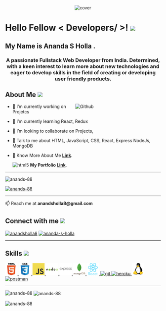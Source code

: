 <div align="center">
<img width="50%" height = "250px" src="https://img.freepik.com/free-vector/people-creating-together-new-app-laptop_23-2148683052.jpg?size=338&ext=jpg" alt="cover" />
</div>

<h1> Hello Fellow < Developers/ >! <img src = "https://raw.githubusercontent.com/MartinHeinz/MartinHeinz/master/wave.gif" width = 50px> </h1>
<p align='center'>
  <h2>My Name is Ananda S Holla .</h2>
<h3 align="center">A passionate Fullstack Web Developer from India. Determined, with a keen interest to learn more about new technologies and eager to develop skills in the field of creating or developing user friendly products.</h3>
  
 <p> <h2> About Me <img src = "https://media0.giphy.com/media/KDDpcKigbfFpnejZs6/giphy.gif?cid=ecf05e47oy6f4zjs8g1qoiystc56cu7r9tb8a1fe76e05oty&rid=giphy.gif" width = 100px></h2> 

<img width="55%" align="right" alt="Github" src="https://raw.githubusercontent.com/onimur/.github/master/.resources/git-header.svg" />


- 🔭 I’m currently working on Projetcs

- 🌱 I’m currently learning React, Redux 

- 👯 I’m looking to collaborate on Projects, 

- 💬 Talk to me about HTML, JavaScript, CSS, React, Express NodeJs, MongoDB
  
 - 📄 Know More About Me **[Link](https://drive.google.com/file/d/13Nwl9QbGjUGxfOgu_I47PhZvF9s6AweO/view?usp=sharing)**.
  
   <img src="https://cdn-icons-png.flaticon.com/128/351/351456.png" alt="html5" width="23" height="23"/> <b> My Portfolio </b> **[Link](https://ash-portfolio-two.vercel.app/)**.

<hr/> 

<p align="left"> <img src="https://komarev.com/ghpvc/?username=anands-88&label=Profile%20views&color=0e75b6&style=flat" alt="anands-88" /> </p>

<p align="left"> <a href="https://github.com/ryo-ma/github-profile-trophy">
<img src="https://github-profile-trophy.vercel.app/?username=anands-88" alt="anands-88" /></a> </p>

<hr/>
📫 Reach me at <b>anandsholla8@gmail.com</b>

<h2> Connect with me <img src='https://raw.githubusercontent.com/ShahriarShafin/ShahriarShafin/main/Assets/handshake.gif' width="100px"> </h2>
<p align="left">
<a href="https://twitter.com/anandsholla8" target="blank"><img align="center" src="https://raw.githubusercontent.com/rahuldkjain/github-profile-readme-generator/master/src/images/icons/Social/twitter.svg" alt="anandsholla8" height="30" width="40" /></a>
<a href="https://www.linkedin.com/in/ananda-s-holla-268b94147/" target="blank"><img align="center" src="https://raw.githubusercontent.com/rahuldkjain/github-profile-readme-generator/master/src/images/icons/Social/linked-in-alt.svg" alt="ananda-s-holla" height="30" width="40" /></a>
</p>

<hr/> 

<h2> Skills <img src = "https://media2.giphy.com/media/QssGEmpkyEOhBCb7e1/giphy.gif?cid=ecf05e47a0n3gi1bfqntqmob8g9aid1oyj2wr3ds3mg700bl&rid=giphy.gif" width = 32px> </h2>
<p align="left"> 
<a href="https://www.w3.org/html/" target="_blank" rel="noreferrer"> <img src="https://raw.githubusercontent.com/devicons/devicon/master/icons/html5/html5-original-wordmark.svg" alt="html5" width="40" height="40"/> </a> 
<a href="https://www.w3schools.com/css/" target="_blank" rel="noreferrer"> <img src="https://raw.githubusercontent.com/devicons/devicon/master/icons/css3/css3-original-wordmark.svg" alt="css3" width="40" height="40"/> </a> 
<a href="https://developer.mozilla.org/en-US/docs/Web/JavaScript" target="_blank" rel="noreferrer"> <img src="https://raw.githubusercontent.com/devicons/devicon/master/icons/javascript/javascript-original.svg" alt="javascript" width="40" height="40"/> </a>
<a href="https://nodejs.org" target="_blank" rel="noreferrer"> <img src="https://raw.githubusercontent.com/devicons/devicon/master/icons/nodejs/nodejs-original-wordmark.svg" alt="nodejs" width="40" height="40"/> </a>
<a href="https://expressjs.com" target="_blank" rel="noreferrer"> <img src="https://raw.githubusercontent.com/devicons/devicon/master/icons/express/express-original-wordmark.svg" alt="express" width="40" height="40" style="background:white"/> </a> 
<a href="https://www.mongodb.com/" target="_blank" rel="noreferrer"> <img src="https://raw.githubusercontent.com/devicons/devicon/master/icons/mongodb/mongodb-original-wordmark.svg" alt="mongodb" width="40" height="40"/> </a> 
<a href="https://reactjs.org/" target="_blank" rel="noreferrer"> <img src="https://raw.githubusercontent.com/devicons/devicon/master/icons/react/react-original-wordmark.svg" alt="react" width="40" height="40"/> </a>
<a href="https://git-scm.com/" target="_blank" rel="noreferrer"> <img src="https://www.vectorlogo.zone/logos/git-scm/git-scm-icon.svg" alt="git" width="40" height="40"/> </a> 
<a href="https://heroku.com" target="_blank" rel="noreferrer"> <img src="https://www.vectorlogo.zone/logos/heroku/heroku-icon.svg" alt="heroku" width="40" height="40"/> </a>
<a href="https://www.linux.org/" target="_blank" rel="noreferrer"> <img src="https://raw.githubusercontent.com/devicons/devicon/master/icons/linux/linux-original.svg" alt="linux" width="40" height="40"/> </a> 
<a href="https://postman.com" target="_blank" rel="noreferrer"> <img src="https://www.vectorlogo.zone/logos/getpostman/getpostman-icon.svg" alt="postman" width="40" height="40"/> </a> </p>

<hr/>


<p><img align="left" src="https://github-readme-stats.vercel.app/api/top-langs?username=anands-88&show_icons=true&locale=en&layout=compact" alt="anands-88" /></p>

<p>&nbsp;<img align="center" src="https://github-readme-stats.vercel.app/api?username=anands-88&show_icons=true&locale=en" alt="anands-88" /></p>

<p><img align="center" src="https://github-readme-streak-stats.herokuapp.com/?user=anands-88&" alt="anands-88" /></p>
